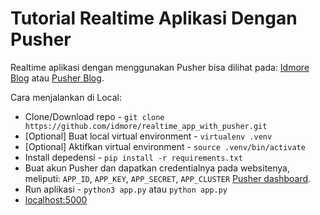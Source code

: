 # Tutorial Realtime Aplikasi Dengan Pusher
Realtime aplikasi dengan menggunakan Pusher bisa dilihat pada:
[Idmore Blog]()
atau
[Pusher Blog](https://blog.pusher.com/build-realtime-activity-feed-flask-pusher/).

Cara menjalankan di Local:
- Clone/Download repo - `git clone https://github.com/idmore/realtime_app_with_pusher.git`
- [Optional] Buat local virtual environment - `virtualenv .venv`
- [Optional] Aktifkan virtual environment - `source .venv/bin/activate`
- Install depedensi - `pip install -r requirements.txt`
- Buat akun Pusher dan dapatkan credentialnya pada websitenya, meliputi:
 `APP_ID`, `APP_KEY`, `APP_SECRET`, `APP_CLUSTER` 
 [Pusher dashboard](https://dashboard.pusher.com/).
- Run aplikasi - `python3 app.py` atau `python app.py`
- [localhost:5000](http://localhost:5000/)
